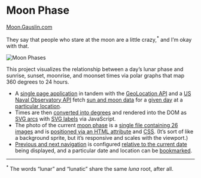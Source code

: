 # Moon Phase

[Moon.Gauslin.com](https://moon.gauslin.com)

They say that people who stare at the moon are a little crazy,<sup>*</sup> and I’m okay with that.

![Moon Phases](https://assets.gauslin.com/images/screenshots/moon-phase.png?v=1)

This project visualizes the relationship between a day’s lunar phase and sunrise, sunset, moonrise, and moonset times via polar graphs that map 360 degrees to 24 hours.

* A [single page application][spa] in tandem with the [GeoLocation API][geolocation] and a [US Naval Observatory API][usno_api] fetch [sun and moon data][fetch] for a [given day][day] at a [particular location][location].
* Times are then [converted into degrees][degrees] and rendered into the DOM as [SVG arcs][arcs] with [SVG labels][labels] via JavaScript.
* The photo of the current [moon phase][moon_phase] is a [single file containing 26 images][sprite] and is [positioned via an HTML attribute][sprite_position] and [CSS][sprite_css]. (It’s sort of like a background sprite, but it’s responsive and scales with the viewport.)
* [Previous and next navigation][prev_next] is configured [relative to the current date][controls_date] being displayed, and a particular date and location can be [bookmarked][bookmark].

---

<sup>*</sup> The words “lunar” and “lunatic” share the same _luna_ root, after all.


[spa]: https://github.com/bgauslin/moon/blob/7d3f32bd0e6e5548e2c5de5953aba803c51efbb6/source/js/modules/EventHandler.js#L22-L36
[geolocation]: https://github.com/bgauslin/moon/blob/7d3f32bd0e6e5548e2c5de5953aba803c51efbb6/source/js/modules/UserLocation.js#L146-L174
[usno_api]: https://aa.usno.navy.mil/data/docs/api.php#rstt
[fetch]: https://github.com/bgauslin/moon/blob/b17f8b28e15044b4062902b6e45f2c33ee9e6b7d/source/js/modules/SunAndMoonData.js#L212-L228
[day]: https://github.com/bgauslin/moon/blob/b17f8b28e15044b4062902b6e45f2c33ee9e6b7d/source/js/modules/DateTimeUtils.js#L32-L52
[location]: https://github.com/bgauslin/moon/blob/b17f8b28e15044b4062902b6e45f2c33ee9e6b7d/source/js/modules/UserLocation.js#L253-L269

[degrees]: https://github.com/bgauslin/moon/blob/7d3f32bd0e6e5548e2c5de5953aba803c51efbb6/source/js/modules/DonutChart.js#L209-L218
[arcs]: https://github.com/bgauslin/moon/blob/7d3f32bd0e6e5548e2c5de5953aba803c51efbb6/source/js/modules/DonutChart.js#L117-L181
[labels]: https://github.com/bgauslin/moon/blob/b17f8b28e15044b4062902b6e45f2c33ee9e6b7d/source/js/modules/DonutChart.js#L193-L201

[moon_phase]: https://github.com/bgauslin/moon/blob/b17f8b28e15044b4062902b6e45f2c33ee9e6b7d/source/js/modules/RenderUtils.js#L243-L274
[sprite]: https://github.com/bgauslin/moon/blob/master/source/img/moon-phases-26-240.min.jpg
[sprite_position]: https://github.com/bgauslin/moon/blob/7d3f32bd0e6e5548e2c5de5953aba803c51efbb6/source/js/modules/SunAndMoonData.js#L139-L167
[sprite_css]: https://github.com/bgauslin/moon/blob/7d3f32bd0e6e5548e2c5de5953aba803c51efbb6/source/stylus/moon/photo.styl#L37-L39

[prev_next]: https://github.com/bgauslin/moon/blob/b17f8b28e15044b4062902b6e45f2c33ee9e6b7d/source/js/modules/Controls.js#L20-L30
[controls_date]: https://github.com/bgauslin/moon/blob/b17f8b28e15044b4062902b6e45f2c33ee9e6b7d/source/js/modules/Controls.js#L86-L95
[bookmark]: https://moon.gauslin.com/2019/7/4/Boulder,+CO
